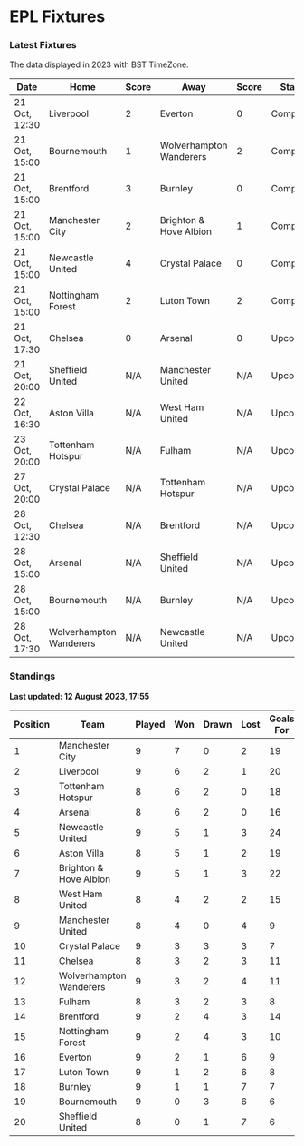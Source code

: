 # EPL Fixtures

### Latest Fixtures

The data displayed in 2023 with BST TimeZone.

<!-- START_TABLE -->
| Date | Home | Score | Away | Score | Status |
|-------------|--------|--------------|--------|--------------|--------|
| 21 Oct, 12:30 | Liverpool | 2 | Everton | 0 | Completed |
| 21 Oct, 15:00 | Bournemouth | 1 | Wolverhampton Wanderers | 2 | Completed |
| 21 Oct, 15:00 | Brentford | 3 | Burnley | 0 | Completed |
| 21 Oct, 15:00 | Manchester City | 2 | Brighton & Hove Albion | 1 | Completed |
| 21 Oct, 15:00 | Newcastle United | 4 | Crystal Palace | 0 | Completed |
| 21 Oct, 15:00 | Nottingham Forest | 2 | Luton Town | 2 | Completed |
| 21 Oct, 17:30 | Chelsea | 0 | Arsenal | 0 | Upcoming |
| 21 Oct, 20:00 | Sheffield United | N/A | Manchester United | N/A | Upcoming |
| 22 Oct, 16:30 | Aston Villa | N/A | West Ham United | N/A | Upcoming |
| 23 Oct, 20:00 | Tottenham Hotspur | N/A | Fulham | N/A | Upcoming |
| 27 Oct, 20:00 | Crystal Palace | N/A | Tottenham Hotspur | N/A | Upcoming |
| 28 Oct, 12:30 | Chelsea | N/A | Brentford | N/A | Upcoming |
| 28 Oct, 15:00 | Arsenal | N/A | Sheffield United | N/A | Upcoming |
| 28 Oct, 15:00 | Bournemouth | N/A | Burnley | N/A | Upcoming |
| 28 Oct, 17:30 | Wolverhampton Wanderers | N/A | Newcastle United | N/A | Upcoming |
<!-- END_TABLE -->

### Standings

**Last updated: 12 August 2023, 17:55**

<!-- START_STANDINGS -->
| Position | Team | Played | Won | Drawn | Lost | Goals For | Goals Against | Goal Difference | Points |
|----------|------|--------|-----|-------|------|-----------|---------------|-----------------|--------|
| 1 | Manchester City | 9 | 7 | 0 | 2 | 19 | 7 | 12 | 21 |
| 2 | Liverpool | 9 | 6 | 2 | 1 | 20 | 9 | 11 | 20 |
| 3 | Tottenham Hotspur | 8 | 6 | 2 | 0 | 18 | 8 | 10 | 20 |
| 4 | Arsenal | 8 | 6 | 2 | 0 | 16 | 6 | 10 | 20 |
| 5 | Newcastle United | 9 | 5 | 1 | 3 | 24 | 9 | 15 | 16 |
| 6 | Aston Villa | 8 | 5 | 1 | 2 | 19 | 12 | 7 | 16 |
| 7 | Brighton & Hove Albion | 9 | 5 | 1 | 3 | 22 | 18 | 4 | 16 |
| 8 | West Ham United | 8 | 4 | 2 | 2 | 15 | 12 | 3 | 14 |
| 9 | Manchester United | 8 | 4 | 0 | 4 | 9 | 12 | -3 | 12 |
| 10 | Crystal Palace | 9 | 3 | 3 | 3 | 7 | 11 | -4 | 12 |
| 11 | Chelsea | 8 | 3 | 2 | 3 | 11 | 7 | 4 | 11 |
| 12 | Wolverhampton Wanderers | 9 | 3 | 2 | 4 | 11 | 15 | -4 | 11 |
| 13 | Fulham | 8 | 3 | 2 | 3 | 8 | 13 | -5 | 11 |
| 14 | Brentford | 9 | 2 | 4 | 3 | 14 | 12 | 2 | 10 |
| 15 | Nottingham Forest | 9 | 2 | 4 | 3 | 10 | 12 | -2 | 10 |
| 16 | Everton | 9 | 2 | 1 | 6 | 9 | 14 | -5 | 7 |
| 17 | Luton Town | 9 | 1 | 2 | 6 | 8 | 17 | -9 | 5 |
| 18 | Burnley | 9 | 1 | 1 | 7 | 7 | 23 | -16 | 4 |
| 19 | Bournemouth | 9 | 0 | 3 | 6 | 6 | 20 | -14 | 3 |
| 20 | Sheffield United | 8 | 0 | 1 | 7 | 6 | 22 | -16 | 1 |
<!-- END_STANDINGS -->
